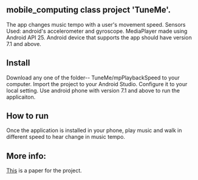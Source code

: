 ﻿## mobile_computing class project 'TuneMe'. 
The app changes music tempo with a user's movement speed. 
Sensors Used: android's accelerometer and gyroscope.
MediaPlayer made using Android API 25. 
Android device that supports the app should have version 7.1 and above.

## Install
Download any one of the folder-- TuneMe/mpPlaybackSpeed to your computer. Import the project to your Android Studio. Configure it to your local setting. Use android phone with version 7.1 and above to run the applicaiton. 

## How to run 
Once the application is installed in your phone, play music and walk in different speed to hear change in music tempo. 

## More info: 
[This](https://docs.google.com/document/d/1hhvgXEALQgTW6MV-vkbquzkESra9Vf8xezYH9-zYLUM/edit?usp=sharing) is a paper for the project.





